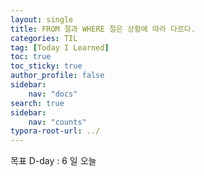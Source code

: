 ```yaml
---
layout: single
title: FROM 절과 WHERE 절은 상황에 따라 다르다.
categories: TIL
tag: [Today I Learned]
toc: true
toc_sticky: true
author_profile: false
sidebar:
    nav: "docs"
search: true
sidebar:
    nav: "counts"
typora-root-url: ../
---
```

목표 D-day : 6 일
오늘
